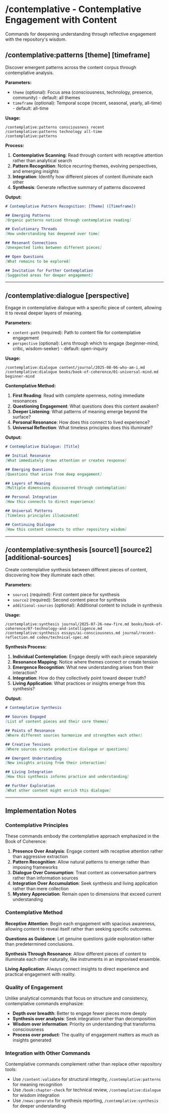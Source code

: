 # /contemplative - Contemplative Engagement with Content

Commands for deepening understanding through reflective engagement with the repository's wisdom.

## /contemplative:patterns [theme] [timeframe]

Discover emergent patterns across the content corpus through contemplative analysis.

**Parameters:**
- `theme` (optional): Focus area (consciousness, technology, presence, community) - default: all themes
- `timeframe` (optional): Temporal scope (recent, seasonal, yearly, all-time) - default: all-time

**Usage:**
```
/contemplative:patterns consciousness recent
/contemplative:patterns technology all-time
/contemplative:patterns
```

**Process:**
1. **Contemplative Scanning**: Read through content with receptive attention rather than analytical search
2. **Pattern Recognition**: Notice recurring themes, evolving perspectives, and emerging insights
3. **Integration**: Identify how different pieces of content illuminate each other
4. **Synthesis**: Generate reflective summary of patterns discovered

**Output:**
```markdown
# Contemplative Pattern Recognition: [Theme] ([Timeframe])

## Emerging Patterns
[Organic patterns noticed through contemplative reading]

## Evolutionary Threads
[How understanding has deepened over time]

## Resonant Connections
[Unexpected links between different pieces]

## Open Questions
[What remains to be explored]

## Invitation for Further Contemplation
[Suggested areas for deeper engagement]
```

---

## /contemplative:dialogue <content-path> [perspective]

Engage in contemplative dialogue with a specific piece of content, allowing it to reveal deeper layers of meaning.

**Parameters:**
- `content-path` (required): Path to content file for contemplative engagement
- `perspective` (optional): Lens through which to engage (beginner-mind, critic, wisdom-seeker) - default: open-inquiry

**Usage:**
```
/contemplative:dialogue content/journal/2025-08-06-who-am-i.md
/contemplative:dialogue books/book-of-coherence/01-universal-mind.md beginner-mind
```

**Contemplative Method:**
1. **First Reading**: Read with complete openness, noting immediate resonances
2. **Questioning Engagement**: What questions does this content awaken?
3. **Deeper Listening**: What patterns of meaning emerge beyond the surface?
4. **Personal Resonance**: How does this connect to lived experience?
5. **Universal Reflection**: What timeless principles does this illuminate?

**Output:**
```markdown
# Contemplative Dialogue: [Title]

## Initial Resonance
[What immediately draws attention or creates response]

## Emerging Questions
[Questions that arise from deep engagement]

## Layers of Meaning
[Multiple dimensions discovered through contemplation]

## Personal Integration
[How this connects to direct experience]

## Universal Patterns
[Timeless principles illuminated]

## Continuing Dialogue
[How this content connects to other repository wisdom]
```

---

## /contemplative:synthesis [source1] [source2] [additional-sources]

Create contemplative synthesis between different pieces of content, discovering how they illuminate each other.

**Parameters:**
- `source1` (required): First content piece for synthesis
- `source2` (required): Second content piece for synthesis  
- `additional-sources` (optional): Additional content to include in synthesis

**Usage:**
```
/contemplative:synthesis journal/2025-07-26-new-fire.md books/book-of-coherence/07-technology-and-intelligence.md
/contemplative:synthesis essays/ai-consciousness.md journal/recent-reflection.md codex/technical-spec.md
```

**Synthesis Process:**
1. **Individual Contemplation**: Engage deeply with each piece separately
2. **Resonance Mapping**: Notice where themes connect or create tension
3. **Emergence Recognition**: What new understanding arises from their interaction?
4. **Integration**: How do they collectively point toward deeper truth?
5. **Living Application**: What practices or insights emerge from this synthesis?

**Output:**
```markdown
# Contemplative Synthesis

## Sources Engaged
[List of content pieces and their core themes]

## Points of Resonance
[Where different sources harmonize and strengthen each other]

## Creative Tensions
[Where sources create productive dialogue or questions]

## Emergent Understanding
[New insights arising from their interaction]

## Living Integration
[How this synthesis informs practice and understanding]

## Further Exploration
[What other content might enrich this dialogue]
```

---

## Implementation Notes

### Contemplative Principles

These commands embody the contemplative approach emphasized in the Book of Coherence:

1. **Presence Over Analysis**: Engage content with receptive attention rather than aggressive extraction
2. **Pattern Recognition**: Allow natural patterns to emerge rather than imposing frameworks
3. **Dialogue Over Consumption**: Treat content as conversation partners rather than information sources
4. **Integration Over Accumulation**: Seek synthesis and living application rather than mere collection
5. **Mystery Appreciation**: Remain open to dimensions that exceed current understanding

### Contemplative Method

**Receptive Attention**: Begin each engagement with spacious awareness, allowing content to reveal itself rather than seeking specific outcomes.

**Questions as Guidance**: Let genuine questions guide exploration rather than predetermined conclusions.

**Synthesis Through Resonance**: Allow different pieces of content to illuminate each other naturally, like instruments in an improvised ensemble.

**Living Application**: Always connect insights to direct experience and practical engagement with reality.

### Quality of Engagement

Unlike analytical commands that focus on structure and consistency, contemplative commands emphasize:
- **Depth over breadth**: Better to engage fewer pieces more deeply
- **Synthesis over analysis**: Seek integration rather than decomposition  
- **Wisdom over information**: Priority on understanding that transforms consciousness
- **Process over product**: The quality of engagement matters as much as insights generated

### Integration with Other Commands

Contemplative commands complement rather than replace other repository tools:
- Use `/content:validate` for structural integrity, `/contemplative:patterns` for meaning recognition
- Use `/book:chapter-check` for technical review, `/contemplative:dialogue` for wisdom integration
- Use `/news:generate` for synthesis reporting, `/contemplative:synthesis` for deeper understanding